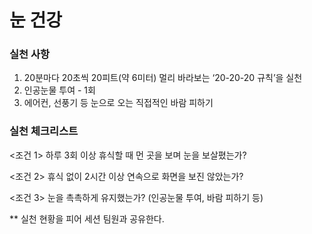 # 눈 건강
### 실천 사항
1. 20분마다 20초씩 20피트(약 6미터) 멀리 바라보는 ‘20-20-20 규칙’을 실천
2. 인공눈물 투여 - 1회 
3. 에어컨, 선풍기 등 눈으로 오는 직접적인 바람 피하기

### 실천 체크리스트
<조건 1> 하루 3회 이상 휴식할 때 먼 곳을 보며 눈을 보살폈는가?

<조건 2> 휴식 없이 2시간 이상 연속으로 화면을 보진 않았는가?

<조건 3> 눈을 촉촉하게 유지했는가? (인공눈물 투여, 바람 피하기 등)

** 실천 현황을 피어 세션 팀원과 공유한다.


